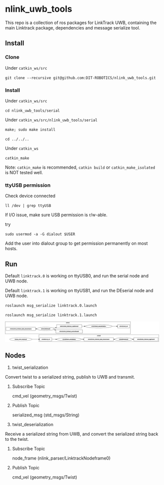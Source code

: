 # nlink_uwb_tools

This repo is a collection of ros packages for LinkTrack UWB, containing the main Linktrack package, dependencies and message serialize tool.

## Install

### Clone

Under `catkin_ws/src`

`git clone --recursive git@github.com:DIT-ROBOTICS/nlink_uwb_tools.git`

### Install

Under `catkin_ws/src`

`cd nlink_uwb_tools/serial`

Under `catkin_ws/src/nlink_uwb_tools/serial`

`make; sudo make install`

`cd ../../..`

Under `catkin_ws`

`catkin_make`

Note: `catkin_make` is recommended, `catkin build` or `catkin_make_isolated` is NOT tested well.

### ttyUSB permission

Check device connected

`ll /dev | grep ttyUSB`

If I/O issue, make sure USB permission is r/w-able.

try 

`sudo usermod -a -G dialout $USER`

Add the user into dialout group to get permission permanently on most hosts.

## Run

Default `linktrack.0` is working on ttyUSB0, and run the serial node and UWB node.

Default `linktrack.1` is working on ttyUSB1, and run the DEserial node and UWB node.

`roslaunch msg_serialize linktrack.0.launch`

`roslaunch msg_serialize linktrack.1.launch`

![bobobob](/rosgraph.png)

## Nodes

1. twist_serialization

Convert twist to a serialized string, publish to UWB and transmit.

   1. Subscribe Topic

      cmd_vel (geometry_msgs/Twist)

   2. Publish Topic

      serialized_msg (std_msgs/String)

2. twist_deserialization

Receive a serialized string from UWB, and convert the serialized string back to the twist.

   1. Subscribe Topic

      node_frame (nlink_parser/LinktrackNodeframe0)

   2. Publish Topic

      cmd_vel (geometry_msgs/Twist)

